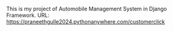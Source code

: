 This is my project of Automobile Management System in Django Framework.
URL: https://praneethgulle2024.pythonanywhere.com/customerclick
